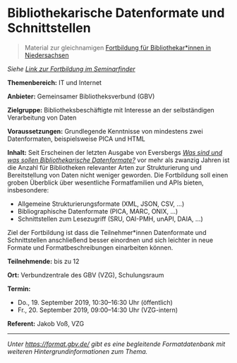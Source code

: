 # Bibliothekarische Datenformate und Schnittstellen

> Material zur gleichnamigen [Fortbildung für Bibliothekar*innen in Niedersachsen](http://www.bibfin.de/)

*Siehe [Link zur Fortbildung im Seminarfinder](http://www.bibfin.de/index.php?id=10&gwlbseminar%5Bseminarcontent%5D=271&gwlbseminar%5Baction%5D=show)*

**Themenbereich:** IT und Internet

**Anbieter:** Gemeinsamer Bibliotheksverbund (GBV)

**Zielgruppe:** Bibliotheksbeschäftigte mit Interesse an der selbständigen Verarbeitung von Daten

**Voraussetzungen:** Grundlegende Kenntnisse von mindestens zwei Datenformaten, beispielsweise PICA und HTML

**Inhalt:** Seit Erscheinen der letzten Ausgabe von Eversbergs *[Was sind und was sollen Bibliothekarische Datenformate?](http://www.allegro-c.de/formate/formneu.htm)* vor mehr als zwanzig Jahren ist die Anzahl für Bibliotheken relevanter Arten zur Strukturierung und Bereitstellung von Daten nicht weniger geworden. Die Fortbildung soll einen groben Überblick über wesentliche Formatfamilien und APIs bieten, insbesondere:

* Allgemeine Strukturierungsformate (XML, JSON, CSV, ...)
* Bibliographische Datenformate (PICA, MARC, ONIX, ...)
* Schnittstellen zum Lesezugriff (SRU, OAI-PMH, unAPI, DAIA, ...)

Ziel der Fortbildung ist dass die Teilnehmer\*innen Datenformate und Schnittstellen anschließend besser einordnen und sich leichter in neue Formate und Formatbeschreibungen einarbeiten können.

**Teilnehmende:** bis zu 12

**Ort:** Verbundzentrale des GBV (VZG), Schulungsraum

**Termin:** 
* Do., 19. September 2019, 10:30–16:30 Uhr (öffentlich)
* Fr., 20. September 2019, 09:00–14:30 Uhr (VZG-intern)

**Referent:** Jakob Voß, VZG

---

*Unter <https://format.gbv.de/> gibt es eine begleitende Formatdatenbank mit weiteren Hintergrundinformationen zum Thema.*

